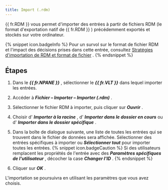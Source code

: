 ```yaml
---
title: Import (.rdm)
---
```

{{ fr.RDM }} vous permet d'importer des entrées à partir de fichiers RDM (le format d'exportation natif de {{ fr.RDM }} ) précédemment exportés et stockés sur votre ordinateur. 

{% snippet icon.badgeInfo %} 
Pour un survol sur le format de fichier RDM et l'impact des décisions prises dans cette entrée, consultez [Stratégies d'importation de RDM et format de fichier](/fr/rdm/windows/commands/file/import/rdm/strategies-file-format/) . 
{% endsnippet %}
 
## Étapes 

1. Dans le ***{{ fr.NPANE }}*** , sélectionner le ***{{ fr.VLT }}*** dans lequel importer les entrées. 
1. Accéder à ***Fichier – Importer – Importer (.rdm)*** . 
1. Sélectionner le fichier RDM à importer, puis cliquer sur ***Ouvrir*** . 
1. Choisir d' ***Importer à la racine*** , d' ***Importer dans le dossier en cours*** ou d' ***Importer dans le dossier spécifique*** . 
1. Dans la boîte de dialogue suivante, une liste de toutes les entrées qui se trouvent dans le fichier de données sera affichée. Sélectionner des entrées spécifiques à importer ou ***Sélectionner tout*** pour importer toutes les entrées. 
{% snippet icon.badgeCaution %} 
Si des utilisateurs remplacent les propriétés de l'entrée avec des ***Paramètres spécifiques de l'utilisateur*** , décocher la case ***Changer l'ID*** . 
{% endsnippet %}
 
6. Cliquer sur ***OK*** . 

L'importation se poursuivra en utilisant les paramètres que vous avez choisis. 


